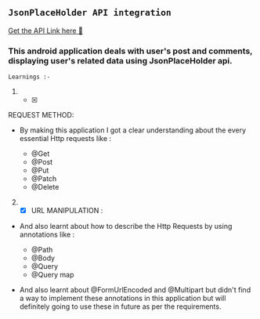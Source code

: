 ## ` JsonPlaceHolder API integration `
[Get the API Link here 🔗](https://jsonplaceholder.typicode.com/)

### This android application deals with user's post and comments, displaying user's related data using JsonPlaceHolder api.

```Learnings :-```



1. - [x] 
REQUEST METHOD:
- By making this application I got a clear understanding about the every essential Http requests like :

   - @Get
   - @Post
   - @Put
   - @Patch
   - @Delete



2. - [x] URL MANIPULATION : 

- And also learnt about how to describe the Http Requests by using annotations like :

   - @Path
   - @Body
   - @Query
   - @Query map

- And also learnt about @FormUrlEncoded and @Multipart but didn't find a way to implement these annotations in this application but will definitely going to use these in future as per the requirements.

